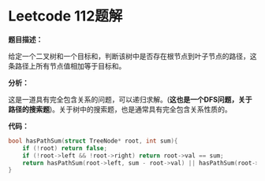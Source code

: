 # Leetcode 112题解

**题目描述：**

给定一个二叉树和一个目标和，判断该树中是否存在根节点到叶子节点的路径，这条路径上所有节点值相加等于目标和。



**分析：**

这是一道具有完全包含关系的问题，可以递归求解。(**这也是一个DFS问题，关于路径的搜索题**)。关于树中的搜索题，也是通常具有完全包含关系性质的。



**代码：**

```c++
bool hasPathSum(struct TreeNode* root, int sum){
    if (!root) return false;
    if (!root->left && !root->right) return root->val == sum;
    return hasPathSum(root->left, sum - root->val) || hasPathSum(root->right, sum - root->val);
}
```

